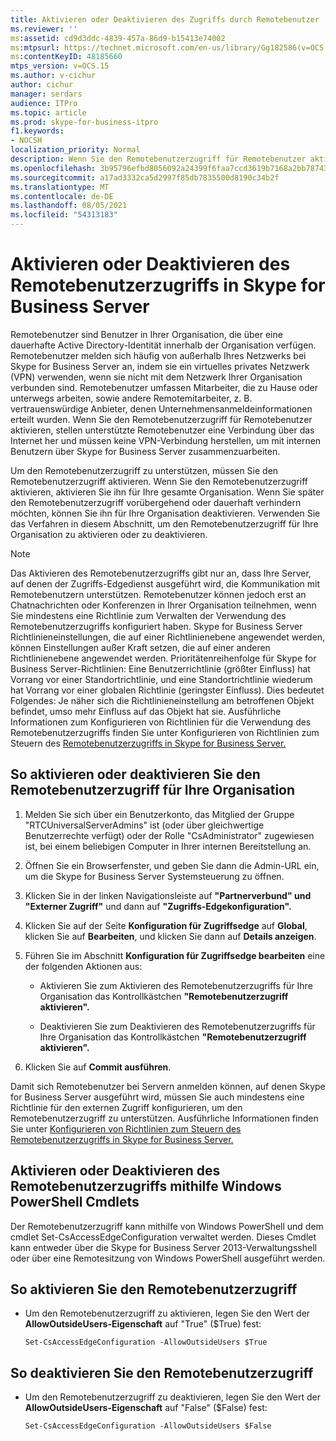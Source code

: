 ```yaml
---
title: Aktivieren oder Deaktivieren des Zugriffs durch Remotebenutzer
ms.reviewer: ''
ms:assetid: cd9d3ddc-4839-457a-86d9-b15413e74002
ms:mtpsurl: https://technet.microsoft.com/en-us/library/Gg182586(v=OCS.15)
ms:contentKeyID: 48185660
mtps_version: v=OCS.15
ms.author: v-cichur
author: cichur
manager: serdars
audience: ITPro
ms.topic: article
ms.prod: skype-for-business-itpro
f1.keywords:
- NOCSH
localization_priority: Normal
description: Wenn Sie den Remotebenutzerzugriff für Remotebenutzer aktivieren, stellen unterstützte Remotebenutzer eine Verbindung über das Internet her und müssen keine VPN-Verbindung herstellen, um mit internen Benutzern über Skype for Business Server zusammenzuarbeiten.
ms.openlocfilehash: 3b95796efbd8056092a24399f6faa7ccd3619b7168a2bb787436beeb3f78f4fc
ms.sourcegitcommit: a17ad3332ca5d2997f85db7835500d8190c34b2f
ms.translationtype: MT
ms.contentlocale: de-DE
ms.lasthandoff: 08/05/2021
ms.locfileid: "54313183"
---
```

# <a name="enable-or-disable-remote-user-access-in-skype-for-business-server"></a>Aktivieren oder Deaktivieren des Remotebenutzerzugriffs in Skype for Business Server

Remotebenutzer sind Benutzer in Ihrer Organisation, die über eine dauerhafte Active Directory-Identität innerhalb der Organisation verfügen. Remotebenutzer melden sich häufig von außerhalb Ihres Netzwerks bei Skype for Business Server an, indem sie ein virtuelles privates Netzwerk (VPN) verwenden, wenn sie nicht mit dem Netzwerk Ihrer Organisation verbunden sind. Remotebenutzer umfassen Mitarbeiter, die zu Hause oder unterwegs arbeiten, sowie andere Remotemitarbeiter, z. B. vertrauenswürdige Anbieter, denen Unternehmensanmeldeinformationen erteilt wurden. Wenn Sie den Remotebenutzerzugriff für Remotebenutzer aktivieren, stellen unterstützte Remotebenutzer eine Verbindung über das Internet her und müssen keine VPN-Verbindung herstellen, um mit internen Benutzern über Skype for Business Server zusammenzuarbeiten.

Um den Remotebenutzerzugriff zu unterstützen, müssen Sie den Remotebenutzerzugriff aktivieren. Wenn Sie den Remotebenutzerzugriff aktivieren, aktivieren Sie ihn für Ihre gesamte Organisation. Wenn Sie später den Remotebenutzerzugriff vorübergehend oder dauerhaft verhindern möchten, können Sie ihn für Ihre Organisation deaktivieren. Verwenden Sie das Verfahren in diesem Abschnitt, um den Remotebenutzerzugriff für Ihre Organisation zu aktivieren oder zu deaktivieren.


> [!NOTE]  
> Das Aktivieren des Remotebenutzerzugriffs gibt nur an, dass Ihre Server, auf denen der Zugriffs-Edgedienst ausgeführt wird, die Kommunikation mit Remotebenutzern unterstützen. Remotebenutzer können jedoch erst an Chatnachrichten oder Konferenzen in Ihrer Organisation teilnehmen, wenn Sie mindestens eine Richtlinie zum Verwalten der Verwendung des Remotebenutzerzugriffs konfiguriert haben. Skype for Business Server Richtlinieneinstellungen, die auf einer Richtlinienebene angewendet werden, können Einstellungen außer Kraft setzen, die auf einer anderen Richtlinienebene angewendet werden. Prioritätenreihenfolge für Skype for Business Server-Richtlinien: Eine Benutzerrichtlinie (größter Einfluss) hat Vorrang vor einer Standortrichtlinie, und eine Standortrichtlinie wiederum hat Vorrang vor einer globalen Richtlinie (geringster Einfluss). Dies bedeutet Folgendes: Je näher sich die Richtlinieneinstellung am betroffenen Objekt befindet, umso mehr Einfluss auf das Objekt hat sie. Ausführliche Informationen zum Konfigurieren von Richtlinien für die Verwendung des Remotebenutzerzugriffs finden Sie unter Konfigurieren von Richtlinien zum Steuern des [Remotebenutzerzugriffs in Skype for Business Server.](../external-access-policies/configure-policies-to-control-remote-user-access.md)


## <a name="to-enable-or-disable-remote-user-access-for-your-organization"></a>So aktivieren oder deaktivieren Sie den Remotebenutzerzugriff für Ihre Organisation

1.  Melden Sie sich über ein Benutzerkonto, das Mitglied der Gruppe "RTCUniversalServerAdmins" ist (oder über gleichwertige Benutzerrechte verfügt) oder der Rolle "CsAdministrator" zugewiesen ist, bei einem beliebigen Computer in Ihrer internen Bereitstellung an.

2.  Öffnen Sie ein Browserfenster, und geben Sie dann die Admin-URL ein, um die Skype for Business Server Systemsteuerung zu öffnen. 

3.  Klicken Sie in der linken Navigationsleiste auf **"Partnerverbund" und "Externer Zugriff"** und dann auf **"Zugriffs-Edgekonfiguration".**

4.  Klicken Sie auf der Seite **Konfiguration für Zugriffsedge** auf **Global**, klicken Sie auf **Bearbeiten**, und klicken Sie dann auf **Details anzeigen**.

5.  Führen Sie im Abschnitt **Konfiguration für Zugriffsedge bearbeiten** eine der folgenden Aktionen aus:
    
      - Aktivieren Sie zum Aktivieren des Remotebenutzerzugriffs für Ihre Organisation das Kontrollkästchen **"Remotebenutzerzugriff aktivieren".**
    
      - Deaktivieren Sie zum Deaktivieren des Remotebenutzerzugriffs für Ihre Organisation das Kontrollkästchen **"Remotebenutzerzugriff aktivieren".**

6.  Klicken Sie auf **Commit ausführen**.

Damit sich Remotebenutzer bei Servern anmelden können, auf denen Skype for Business Server ausgeführt wird, müssen Sie auch mindestens eine Richtlinie für den externen Zugriff konfigurieren, um den Remotebenutzerzugriff zu unterstützen. Ausführliche Informationen finden Sie unter [Konfigurieren von Richtlinien zum Steuern des Remotebenutzerzugriffs in Skype for Business Server.](../external-access-policies/configure-policies-to-control-remote-user-access.md)


## <a name="enabling-or-disabling-remote-user-access-by-using-windows-powershell-cmdlets"></a>Aktivieren oder Deaktivieren des Remotebenutzerzugriffs mithilfe Windows PowerShell Cmdlets

Der Remotebenutzerzugriff kann mithilfe von Windows PowerShell und dem cmdlet Set-CsAccessEdgeConfiguration verwaltet werden. Dieses Cmdlet kann entweder über die Skype for Business Server 2013-Verwaltungsshell oder über eine Remotesitzung von Windows PowerShell ausgeführt werden. 

## <a name="to-enable-remote-user-access"></a>So aktivieren Sie den Remotebenutzerzugriff

  - Um den Remotebenutzerzugriff zu aktivieren, legen Sie den Wert der **AllowOutsideUsers-Eigenschaft** auf "True" ($True) fest:
    
        Set-CsAccessEdgeConfiguration -AllowOutsideUsers $True

## <a name="to-disable-remote-user-access"></a>So deaktivieren Sie den Remotebenutzerzugriff

  - Um den Remotebenutzerzugriff zu deaktivieren, legen Sie den Wert der **AllowOutsideUsers-Eigenschaft** auf "False" ($False) fest:
    
        Set-CsAccessEdgeConfiguration -AllowOutsideUsers $False


